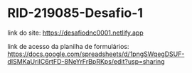 # RID-219085-Desafio-1

link do site: https://desafiodnc0001.netlify.app

link de acesso da planilha de formulários: https://docs.google.com/spreadsheets/d/1pngSWqegDSUF-dISMKaUriIC6rtFD-8NeYrFrBpRKps/edit?usp=sharing

